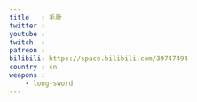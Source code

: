 ```yaml
---
title   : 毛肚
twitter :
youtube :
twitch  :
patreon :
bilibili: https://space.bilibili.com/39747494
country : cn
weapons :
    - long-sword
---
```

